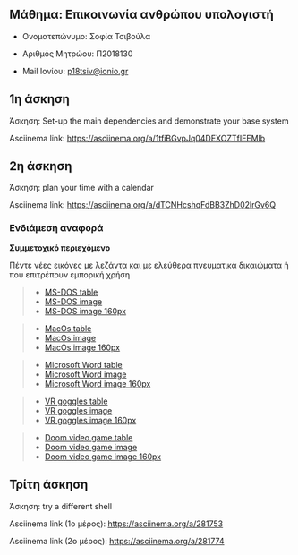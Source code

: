  ## Μάθημα: Επικοινωνία ανθρώπου υπολογιστή

- Ονοματεπώνυμο: Σοφία Τσιβούλα

- Αριθμός Μητρώου: Π2018130

- Mail Ιονίου: p18tsiv@ionio.gr


## 1η άσκηση

Άσκηση: Set-up the main dependencies and demonstrate your base system

Asciinema link: https://asciinema.org/a/1tfiBGvpJq04DEXOZTfIEEMlb


## 2η άσκηση

Άσκηση: plan your time with a calendar

Asciinema link: https://asciinema.org/a/dTCNHcshqFdBB3ZhD02lrGv6Q



### Ενδιάμεση αναφορά


**Συμμετοχικό περιεχόμενο**

Πέντε νέες εικόνες με λεζάντα και με ελεύθερα πνευματικά δικαιώματα ή που επιτρέπουν εμπορική χρήση

> - [MS-DOS table](https://github.com/sophia-ts/gr/blob/gh-pages/_gallery/ms-dos.md)
> - [MS-DOS image](https://github.com/sophia-ts/gr/blob/gh-pages/images/ms-dos.jpg)
> - [MS-DOS image 160px](https://github.com/sophia-ts/gr/blob/gh-pages/images/ms-dos-thumb.jpg)

> - [MacOs table](https://github.com/sophia-ts/gr/blob/gh-pages/_gallery/mac_os.md)
> - [MacOs image](https://github.com/sophia-ts/gr/blob/gh-pages/images/mac_os.jpg)
> - [MacOs image 160px](https://github.com/sophia-ts/gr/blob/gh-pages/images/mac_os-thumb.jpg)

> - [Microsoft Word table](https://github.com/sophia-ts/gr/blob/gh-pages/_gallery/microsoft_word.md)
> - [Microsoft Word image](https://github.com/sophia-ts/gr/blob/gh-pages/images/microsoft_word.jpg)
> - [Microsoft Word image 160px](https://github.com/sophia-ts/gr/blob/gh-pages/images/microsoft_word-thumb.jpg)

> - [VR goggles table](https://github.com/sophia-ts/gr/blob/gh-pages/_gallery/vr.md)
> - [VR goggles image](https://github.com/sophia-ts/gr/blob/gh-pages/images/vr.jpg)
> - [VR goggles image 160px](https://github.com/sophia-ts/gr/blob/gh-pages/images/vr-thumb.jpg)

> - [Doom video game table](https://github.com/sophia-ts/gr/blob/gh-pages/_gallery/doom.md)
> - [Doom video game image](https://github.com/sophia-ts/gr/blob/gh-pages/images/doom.jpg)
> - [Doom video game image 160px](https://github.com/sophia-ts/gr/blob/gh-pages/images/doom-thumb.jpg)

## Τρίτη άσκηση

Άσκηση: try a different shell

Asciinema link (1ο μέρος): https://asciinema.org/a/281753

Asciinema link (2ο μέρος): https://asciinema.org/a/281774
